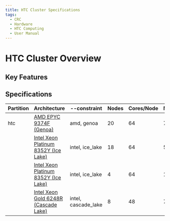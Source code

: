 ```yaml
---
title: HTC Cluster Specifications
tags:
  - CRC
  - Hardware
  - HTC Computing
  - User Manual
---
```


# HTC Cluster Overview


## Key Features


## Specifications
| Partition | Architecture                                               | --constraint   | Nodes | Cores/Node | Mem/Node   | Mem/Core | Scratch      | Network | Nodes               |
|-----------|------------------------------------------------------------|----------------|-------|------------|------------|----------|--------------|---------|---------------------|
| htc       | [AMD EPYC 9374F (Genoa)](https://www.amd.com/en/products/cpu/amd-epyc-9374f) | amd, genoa      | 20    | 64         | 768 GB     | 12 GB    | 3.2 TB NVMe | 10GbE   | htc-n[50-69]        |
|           | [Intel Xeon Platinum 8352Y (Ice Lake)](https://www.intel.com/content/www/us/en/products/sku/212284/intel-xeon-platinum-8352y-processor-48m-cache-2-20-ghz/specifications.html) | intel, ice_lake | 18    | 64         | 512 GB     | 8 GB     | 2 TB NVMe   | 10GbE   | htc-n[32-49]        |
|           | [Intel Xeon Platinum 8352Y (Ice Lake)](https://www.intel.com/content/www/us/en/products/sku/212284/intel-xeon-platinum-8352y-processor-48m-cache-2-20-ghz/specifications.html) | intel, ice_lake | 4     | 64         | 1 TB       | 16 GB    | 2 TB NVMe   | 10GbE   | htc-1024-n[0-3]     |
|           | [Intel Xeon Gold 6248R (Cascade Lake)](https://ark.intel.com/content/www/us/en/ark/products/199351/intel-xeon-gold-6248r-processor-35-75m-cache-3-00-ghz.html) | intel, cascade_lake | 8     | 48         | 768 GB     | 16 GB    | 960 GB SSD  | 10GbE   | htc-n[24-31]        |

